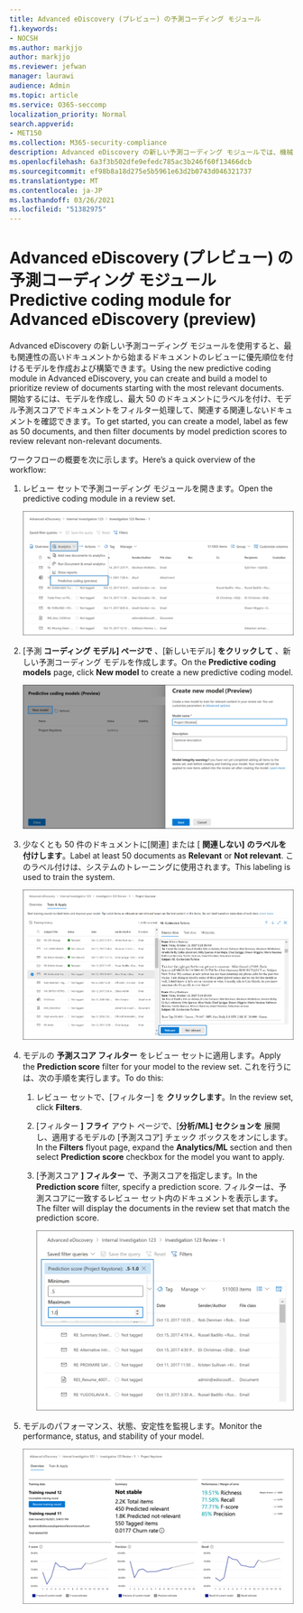 ```yaml
---
title: Advanced eDiscovery (プレビュー) の予測コーディング モジュール
f1.keywords:
- NOCSH
ms.author: markjjo
author: markjjo
ms.reviewer: jefwan
manager: laurawi
audience: Admin
ms.topic: article
ms.service: O365-seccomp
localization_priority: Normal
search.appverid:
- MET150
ms.collection: M365-security-compliance
description: Advanced eDiscovery の新しい予測コーディング モジュールでは、機械学習を使用して、ケースまたは調査に関連するドキュメントを予測するレビュー セット内のドキュメントを分析します。
ms.openlocfilehash: 6a3f3b502dfe9efedc785ac3b246f60f13466dcb
ms.sourcegitcommit: ef98b8a18d275e5b5961e63d2b0743d046321737
ms.translationtype: MT
ms.contentlocale: ja-JP
ms.lasthandoff: 03/26/2021
ms.locfileid: "51382975"
---
```

# <a name="predictive-coding-module-for-advanced-ediscovery-preview"></a><span data-ttu-id="83b79-103">Advanced eDiscovery (プレビュー) の予測コーディング モジュール</span><span class="sxs-lookup"><span data-stu-id="83b79-103">Predictive coding module for Advanced eDiscovery (preview)</span></span>

<span data-ttu-id="83b79-104">Advanced eDiscovery の新しい予測コーディング モジュールを使用すると、最も関連性の高いドキュメントから始まるドキュメントのレビューに優先順位を付けるモデルを作成および構築できます。</span><span class="sxs-lookup"><span data-stu-id="83b79-104">Using the new predictive coding module in Advanced eDiscovery, you can create and build a model to prioritize review of documents starting with the most relevant documents.</span></span> <span data-ttu-id="83b79-105">開始するには、モデルを作成し、最大 50 のドキュメントにラベルを付け、モデル予測スコアでドキュメントをフィルター処理して、関連する関連しないドキュメントを確認できます。</span><span class="sxs-lookup"><span data-stu-id="83b79-105">To get started, you can create a model, label as few as 50 documents, and then filter documents by model prediction scores to review relevant non-relevant documents.</span></span>

<span data-ttu-id="83b79-106">ワークフローの概要を次に示します。</span><span class="sxs-lookup"><span data-stu-id="83b79-106">Here’s a quick overview of the workflow:</span></span>

1. <span data-ttu-id="83b79-107">レビュー セットで予測コーディング モジュールを開きます。</span><span class="sxs-lookup"><span data-stu-id="83b79-107">Open the predictive coding module in a review set.</span></span>

   ![レビューの [分析] ドロップダウン リストをクリックして、[予測コーディング] モジュールに移動します。](..\media\PredictiveCoding1.png)

2. <span data-ttu-id="83b79-109">[予測 **コーディング モデル] ページで** 、[新しいモデル] **をクリックして** 、新しい予測コーディング モデルを作成します。</span><span class="sxs-lookup"><span data-stu-id="83b79-109">On the **Predictive coding models** page, click **New model** to create a new predictive coding model.</span></span>

   ![新しいモデルを作成する](..\media\PredictiveCoding2.png)

3. <span data-ttu-id="83b79-111">少なくとも 50 件のドキュメントに[関連] または [ **関連しない]** **のラベルを付けします**。</span><span class="sxs-lookup"><span data-stu-id="83b79-111">Label at least 50 documents as **Relevant** or **Not relevant**.</span></span> <span data-ttu-id="83b79-112">このラベル付けは、システムのトレーニングに使用されます。</span><span class="sxs-lookup"><span data-stu-id="83b79-112">This labeling is used to train the system.</span></span>

   ![システムのトレーニングに関連する、または関連性の高い文書にラベルを付け](..\media\PredictiveCoding3.png)

4. <span data-ttu-id="83b79-114">モデルの **予測スコア フィルター** をレビュー セットに適用します。</span><span class="sxs-lookup"><span data-stu-id="83b79-114">Apply the **Prediction score** filter for your model to the review set.</span></span> <span data-ttu-id="83b79-115">これを行うには、次の手順を実行します。</span><span class="sxs-lookup"><span data-stu-id="83b79-115">To do this:</span></span>

   1. <span data-ttu-id="83b79-116">レビュー セットで、[フィルター] を **クリックします**。</span><span class="sxs-lookup"><span data-stu-id="83b79-116">In the review set, click **Filters**.</span></span>
   2. <span data-ttu-id="83b79-117">[フィルター **] フライ** アウト ページで、[**分析/ML] セクションを** 展開し、適用するモデルの [予測スコア] チェック ボックスをオンにします。 </span><span class="sxs-lookup"><span data-stu-id="83b79-117">In the **Filters** flyout page, expand the **Analytics/ML** section and then select **Prediction score** checkbox for the model you want to apply.</span></span>
   3. <span data-ttu-id="83b79-118">[予測スコア **] フィルター** で、予測スコアを指定します。</span><span class="sxs-lookup"><span data-stu-id="83b79-118">In the **Prediction score** filter, specify a prediction score.</span></span> <span data-ttu-id="83b79-119">フィルターは、予測スコアに一致するレビュー セット内のドキュメントを表示します。</span><span class="sxs-lookup"><span data-stu-id="83b79-119">The filter will display the documents in the review set that match the prediction score.</span></span>

      ![予測スコアを指定してドキュメントをフィルター処理する](..\media\PredictiveCoding4.png)

5. <span data-ttu-id="83b79-121">モデルのパフォーマンス、状態、安定性を監視します。</span><span class="sxs-lookup"><span data-stu-id="83b79-121">Monitor the performance, status, and stability of your model.</span></span>

   ![モデルのパフォーマンス、状態、安定性を監視する](..\media\PredictiveCoding5.png)
